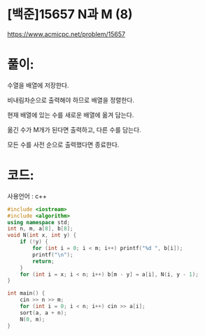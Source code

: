 # [백준]15657 N과 M (8)

https://www.acmicpc.net/problem/15657

# 풀이:

수열을 배열에 저장한다.

비내림차순으로 출력해야 하므로 배열을 정렬한다.

현재 배열에 있는 수를 새로운 배열에 옮겨 담는다.

옮긴 수가 M개가 된다면 출력하고,  다른 수를 담는다.

모든 수를 사전 순으로 출력했다면 종료한다.



# **코드:** 

사용언어 : c++
```c++
#include <iostream>
#include <algorithm>
using namespace std;
int n, m, a[8], b[8];
void N(int x, int y) {
	if (!y) {
		for (int i = 0; i < m; i++)	printf("%d ", b[i]);
		printf("\n");
		return;
	}
	for (int i = x; i < n; i++) b[m - y] = a[i], N(i, y - 1);
}

int main() {
	cin >> n >> m;
	for (int i = 0; i < n; i++) cin >> a[i];
	sort(a, a + n);
	N(0, m);
}
```

